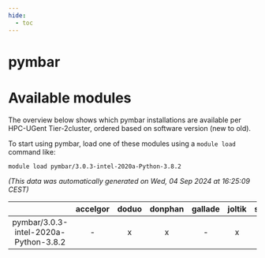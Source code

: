 ```yaml
---
hide:
  - toc
---
```


pymbar
======

# Available modules


The overview below shows which pymbar installations are available per HPC-UGent Tier-2cluster, ordered based on software version (new to old).

To start using pymbar, load one of these modules using a `module load` command like:

```shell
module load pymbar/3.0.3-intel-2020a-Python-3.8.2
```

*(This data was automatically generated on Wed, 04 Sep 2024 at 16:25:09 CEST)*  

| |accelgor|doduo|donphan|gallade|joltik|shinx|skitty|
| :---: | :---: | :---: | :---: | :---: | :---: | :---: | :---: |
|pymbar/3.0.3-intel-2020a-Python-3.8.2|-|x|x|-|x|-|x|
